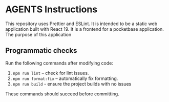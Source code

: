 # AGENTS Instructions

This repository uses Prettier and ESLint. It is intended to be a static web application built with React 19. It is a frontend for a pocketbase application. The purpose of this application

## Programmatic checks

Run the following commands after modifying code:

1. `npm run lint` – check for lint issues.
2. `npm run format:fix` – automatically fix formatting.
3. `npm run build` - ensure the project builds with no issues

These commands should succeed before committing.
